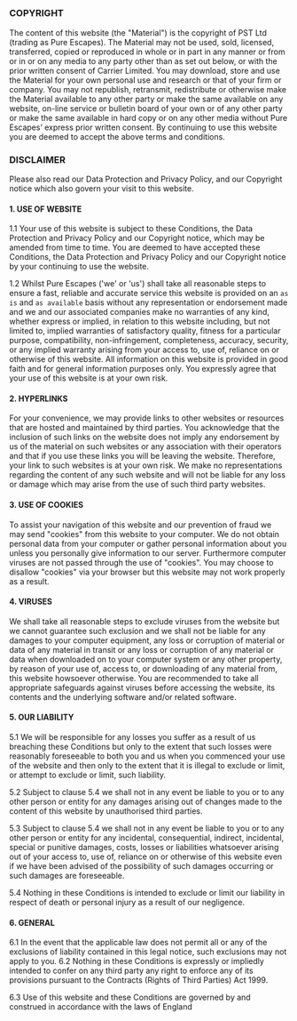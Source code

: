##

### COPYRIGHT

The content of this website (the "Material") is the copyright of PST Ltd (trading as Pure Escapes).
The Material may not be used, sold, licensed, transferred, copied or reproduced in whole or in part in any manner or from or in or on any media to any party other than as set out below, or with the prior written consent of Carrier Limited.
You may download, store and use the Material for your own personal use and research or that of your firm or company. You may not republish, retransmit, redistribute or otherwise make the Material available to any other party or make the same available on any website, on-line service or bulletin board of your own or of any other party or make the same available in hard copy or on any other media without Pure Escapes’ express prior written consent.
By continuing to use this website you are deemed to accept the above terms and conditions.

### DISCLAIMER
Please also read our Data Protection and Privacy Policy, and our Copyright notice which also govern your visit to this website.

<a id="1" />

#### 1. USE OF WEBSITE

1.1 Your use of this website is subject to these Conditions, the Data Protection and Privacy Policy and our Copyright notice, which may be amended from time to time. You are deemed to have accepted these Conditions, the Data Protection and Privacy Policy and our Copyright notice by your continuing to use the website.

1.2 Whilst Pure Escapes ('we' or 'us') shall take all reasonable steps to ensure a fast, reliable and accurate service this website is provided on an `as is` and `as available` basis without any representation or endorsement made and we and our associated companies make no warranties of any kind, whether express or implied, in relation to this website including, but not limited to, implied warranties of satisfactory quality, fitness for a particular purpose, compatibility, non-infringement, completeness, accuracy, security, or any implied warranty arising from your access to, use of, reliance on or otherwise of this website. All information on this website is provided in good faith and for general information purposes only. You expressly agree that your use of this website is at your own risk.

<a id="2" />

#### 2. HYPERLINKS
For your convenience, we may provide links to other websites or resources that are hosted and maintained by third parties. You acknowledge that the inclusion of such links on the website does not imply any endorsement by us of the material on such websites or any association with their operators and that if you use these links you will be leaving the website. Therefore, your link to such websites is at your own risk. We make no representations regarding the content of any such website and will not be liable for any loss or damage which may arise from the use of such third party websites.

<a id="3" />

#### 3. USE OF COOKIES
To assist your navigation of this website and our prevention of fraud we may send "cookies" from this website to your computer. We do not obtain personal data from your computer or gather personal information about you unless you personally give information to our server. Furthermore computer viruses are not passed through the use of "cookies". You may choose to disallow "cookies" via your browser but this website may not work properly as a result.

<a id="4" />

#### 4. VIRUSES
We shall take all reasonable steps to exclude viruses from the website but we cannot guarantee such exclusion and we shall not be liable for any damages to your computer equipment, any loss or corruption of material or data of any material in transit or any loss or corruption of any material or data when downloaded on to your computer system or any other property, by reason of your use of, access to, or downloading of any material from, this website howsoever otherwise. You are recommended to take all appropriate safeguards against viruses before accessing the website, its contents and the underlying software and/or related software.

<a id="5" />

#### 5. OUR LIABILITY

5.1 We will be responsible for any losses you suffer as a result of us breaching these Conditions but only to the extent that such losses were reasonably foreseeable to both you and us when you commenced your use of the website and then only to the extent that it is illegal to exclude or limit, or attempt to exclude or limit, such liability.

5.2 Subject to clause 5.4 we shall not in any event be liable to you or to any other person or entity for any damages arising out of changes made to the content of this website by unauthorised third parties.

5.3 Subject to clause 5.4 we shall not in any event be liable to you or to any other person or entity for any incidental, consequential, indirect, incidental, special or punitive damages, costs, losses or liabilities whatsoever arising out of your access to, use of, reliance on or otherwise of this website even if we have been advised of the possibility of such damages occurring or such damages are foreseeable.

5.4 Nothing in these Conditions is intended to exclude or limit our liability in respect of death or personal injury as a result of our negligence.

<a id="6" />

#### 6. GENERAL

6.1 In the event that the applicable law does not permit all or any of the exclusions of liability contained in this legal notice, such exclusions may not apply to you.
6.2 Nothing in these Conditions is expressly or impliedly intended to confer on any third party any right to enforce any of its provisions pursuant to the Contracts (Rights of Third Parties) Act 1999.

6.3 Use of this website and these Conditions are governed by and construed in accordance with the laws of England
 


